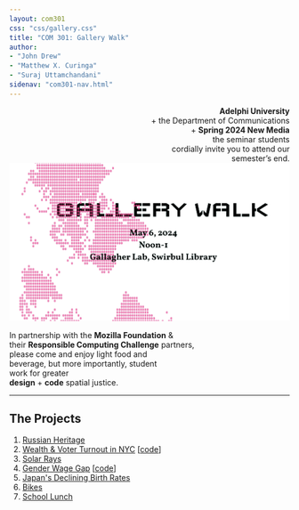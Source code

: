 ```yaml
---
layout: com301
css: "css/gallery.css"
title: "COM 301: Gallery Walk"
author:
- "John Drew"
- "Matthew X. Curinga"
- "Suraj Uttamchandani"
sidenav: "com301-nav.html"
---
```

<div style="text-align: right">
<b>Adelphi University</b><br>
+ the Department of Communications<br>
+ <strong>Spring 2024 New Media</strong><br>
the seminar students<br>
cordially invite you to attend our<br>
semester’s end.<br>
</div>

<img src="img/gallery-walk.png" class="img-fluid" alt="Gallery Walk">



In partnership with the **Mozilla Foundation** &<br>
their **Responsible Computing Challenge** partners,<br>
please come and enjoy light food and<br>
beverage, but more importantly, student<br>
work for greater<br>
**design** + **code** spatial justice.<br>

- - - - 

The Projects
------------

1. [Russian Heritage](https://glkzll.csb.app)
2. [Wealth & Voter Turnout in NYC](https://0d8ee14e-8467-4d8f-8c12-8e12c5a3f89c-00-17ps58bexvc3c.picard.replit.dev/) [[code](https://replit.com/@jakesands/New-Media-Final-Project-NYC-Wealth-and-Politics-1)]
3. [Solar Rays](https://d10b14fb-de48-48f3-a476-ccd07af6c426-00-3ukfr9owlfjci.janeway.replit.dev/)
4. [Gender Wage Gap](https://8831f81a-91b9-4ffd-b604-80abcdf2b79d-00-328yxa9898cxy.riker.replit.dev/) [[code](https://glkzll.csb.app)]
5. [Japan's Declining Birth Rates](https://5rl2zm.csb.app/)
6. [Bikes]()
7. [School Lunch]()
